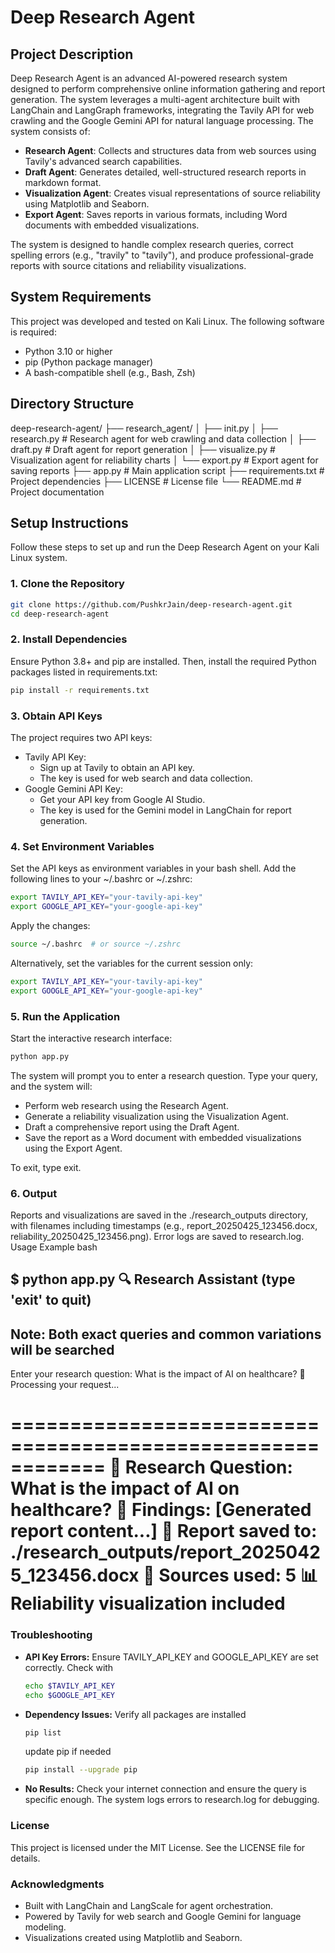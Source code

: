 # Deep Research Agent

## Project Description
Deep Research Agent is an advanced AI-powered research system designed to perform comprehensive online information gathering and report generation. The system leverages a multi-agent architecture built with LangChain and LangGraph frameworks, integrating the Tavily API for web crawling and the Google Gemini API for natural language processing. The system consists of:

- **Research Agent**: Collects and structures data from web sources using Tavily's advanced search capabilities.
- **Draft Agent**: Generates detailed, well-structured research reports in markdown format.
- **Visualization Agent**: Creates visual representations of source reliability using Matplotlib and Seaborn.
- **Export Agent**: Saves reports in various formats, including Word documents with embedded visualizations.

The system is designed to handle complex research queries, correct spelling errors (e.g., "travily" to "tavily"), and produce professional-grade reports with source citations and reliability visualizations.

## System Requirements
This project was developed and tested on Kali Linux. The following software is required:

- Python 3.10 or higher
- pip (Python package manager)
- A bash-compatible shell (e.g., Bash, Zsh)

## Directory Structure

deep-research-agent/
├── research_agent/
│ ├── init.py
│ ├── research.py # Research agent for web crawling and data collection
│ ├── draft.py # Draft agent for report generation
│ ├── visualize.py # Visualization agent for reliability charts
│ └── export.py # Export agent for saving reports
├── app.py # Main application script
├── requirements.txt # Project dependencies
├── LICENSE # License file
└── README.md # Project documentation


## Setup Instructions
Follow these steps to set up and run the Deep Research Agent on your Kali Linux system.

### 1. Clone the Repository
```bash
git clone https://github.com/PushkrJain/deep-research-agent.git
cd deep-research-agent
```

### 2. Install Dependencies
Ensure Python 3.8+ and pip are installed. Then, install the required Python packages listed in requirements.txt:
```bash
pip install -r requirements.txt
```

### 3. Obtain API Keys
The project requires two API keys:
- Tavily API Key:
    - Sign up at Tavily to obtain an API key.
    - The key is used for web search and data collection.
- Google Gemini API Key:
    - Get your API key from Google AI Studio.
    - The key is used for the Gemini model in LangChain for report generation.

### 4. Set Environment Variables
Set the API keys as environment variables in your bash shell. Add the following lines to your ~/.bashrc or ~/.zshrc:
```bash
export TAVILY_API_KEY="your-tavily-api-key"
export GOOGLE_API_KEY="your-google-api-key"
```

Apply the changes:
```bash
source ~/.bashrc  # or source ~/.zshrc
```

Alternatively, set the variables for the current session only:
```bash
export TAVILY_API_KEY="your-tavily-api-key"
export GOOGLE_API_KEY="your-google-api-key"
```

### 5. Run the Application
Start the interactive research interface:
```bash
python app.py
```

The system will prompt you to enter a research question. Type your query, and the system will:
- Perform web research using the Research Agent.
- Generate a reliability visualization using the Visualization Agent.
- Draft a comprehensive report using the Draft Agent.
- Save the report as a Word document with embedded visualizations using the Export Agent.

To exit, type exit.

### 6. Output
Reports and visualizations are saved in the ./research_outputs directory, with filenames including timestamps (e.g., report_20250425_123456.docx, reliability_20250425_123456.png). Error logs are saved to research.log.
Usage Example
bash

$ python app.py
🔍 Research Assistant (type 'exit' to quit)
-----------------------------------------
Note: Both exact queries and common variations will be searched
-----------------------------------------

Enter your research question: What is the impact of AI on healthcare?
🔄 Processing your request...

============================================================
📝 Research Question: What is the impact of AI on healthcare?
🔎 Findings:
[Generated report content...]
📄 Report saved to: ./research_outputs/report_20250425_123456.docx
🔗 Sources used: 5
📊 Reliability visualization included
============================================================

### Troubleshooting
- **API Key Errors:**
  Ensure TAVILY_API_KEY and GOOGLE_API_KEY are set correctly. Check with
  
  ```bash
  echo $TAVILY_API_KEY
  echo $GOOGLE_API_KEY
  ```
- **Dependency Issues:**
  Verify all packages are installed
  ```bash
  pip list
  ```
  update pip if needed 
  ```bash
  pip install --upgrade pip
  ```
- **No Results:**
  Check your internet connection and ensure the query is specific enough. The system logs errors to research.log for debugging.

### License
This project is licensed under the MIT License. See the LICENSE file for details.

### Acknowledgments
- Built with LangChain and LangScale for agent orchestration.
- Powered by Tavily for web search and Google Gemini for language modeling.
- Visualizations created using Matplotlib and Seaborn.
